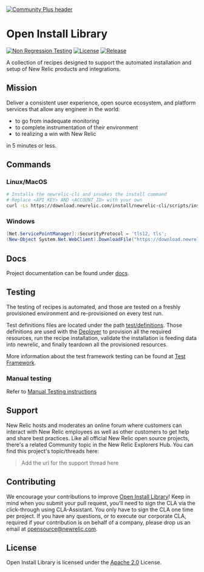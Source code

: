 [![Community Plus header](https://github.com/newrelic/opensource-website/raw/master/src/images/categories/Community_Plus.png)](https://opensource.newrelic.com/oss-category/#community-plus)

# Open Install Library

[![Non Regression Testing](https://github.com/newrelic/open-install-library/workflows/Non%20Regression%20Testing/badge.svg)](https://github.com/newrelic/open-install-library/actions)
[![License](https://img.shields.io/badge/License-Apache%202.0-blue.svg)](https://github.com/newrelic/open-install-library/blob/master/LICENSE)
[![Release](https://img.shields.io/github/v/release/newrelic/open-install-library?sort=semver)](https://github.com/newrelic/open-install-library/releases/latest)

A collection of recipes designed to support the automated installation and setup of New Relic products and integrations.

## Mission

Deliver a consistent user experience, open source ecosystem, and platform services that allow any engineer in the world:

- to go from inadequate monitoring
- to complete instrumentation of their environment
- to realizing a win with New Relic

in 5 minutes or less.

## Commands

### Linux/MacOS
```bash
# Installs the newrelic-cli and invokes the install command
# Replace <API_KEY> AND <ACCOUNT_ID> with your own
curl -Ls https://download.newrelic.com/install/newrelic-cli/scripts/install.sh | bash && sudo NEW_RELIC_API_KEY=<API_KEY> NEW_RELIC_ACCOUNT_ID=<ACCOUNT_ID> /usr/local/bin/newrelic install
```

### Windows
```PowerShell
[Net.ServicePointManager]::SecurityProtocol = 'tls12, tls'; 
(New-Object System.Net.WebClient).DownloadFile("https://download.newrelic.com/install/newrelic-cli/scripts/install.ps1", "$env:TEMP\install.ps1"); & $env:TEMP\install.ps1; $env:NEW_RELIC_API_KEY='<API_KEY>'; $env:NEW_RELIC_ACCOUNT_ID='<ACCOUNT_ID>'; & 'C:\Program Files\New Relic\New Relic CLI\newrelic.exe' install
```

## Docs

Project documentation can be found under [docs](docs/README.md).

## Testing

The testing of recipes is automated, and those are tested on a freshly provisioned environment and re-provisioned on every test run.

Test definitions files are located under the path [test/definitions](test/definitions). Those definitions are used with the [Deployer](https://github.com/newrelic/demo-deployer) to provision all the required resources, run the recipe installation, validate the installation is feeding data into newrelic, and finally teardown all the provisioned resources.

More information about the test framework testing can be found at [Test Framework](docs/test-framework/README.md).

### Manual testing

Refer to [Manual Testing instructions](test/manual/readme.MD)

## Support

New Relic hosts and moderates an online forum where customers can interact with New Relic employees as well as other customers to get help and share best practices. Like all official New Relic open source projects, there's a related Community topic in the New Relic Explorers Hub. You can find this project's topic/threads here:

>Add the url for the support thread here

## Contributing

We encourage your contributions to improve [Open Install Library](https://github.com/newrelic/open-install-library)! Keep in mind when you submit your pull request, you'll need to sign the CLA via the click-through using CLA-Assistant. You only have to sign the CLA one time per project.
If you have any questions, or to execute our corporate CLA, required if your contribution is on behalf of a company,  please drop us an email at opensource@newrelic.com.

## License

Open Install Library is licensed under the [Apache 2.0](http://apache.org/licenses/LICENSE-2.0.txt) License.
